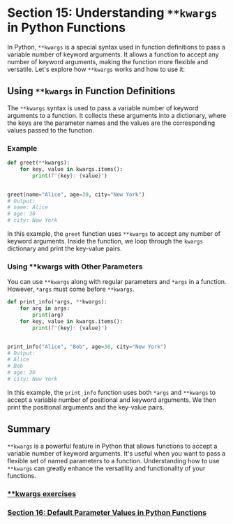 # Section 15: Understanding `**kwargs` in Python Functions

In Python, `**kwargs` is a special syntax used in function definitions to pass a variable number of keyword arguments.
It allows a function to accept any number of keyword arguments, making the function more flexible and versatile. Let's
explore how `**kwargs` works and how to use it:

## Using `**kwargs` in Function Definitions

The `**kwargs` syntax is used to pass a variable number of keyword arguments to a function. It collects these arguments
into a dictionary, where the keys are the parameter names and the values are the corresponding values passed to the
function.

### Example

```python
def greet(**kwargs):
    for key, value in kwargs.items():
        print(f"{key}: {value}")


greet(name="Alice", age=30, city="New York")
# Output:
# name: Alice
# age: 30
# city: New York
```

In this example, the `greet` function uses `**kwargs` to accept any number of keyword arguments. Inside the function, we
loop through the `kwargs` dictionary and print the key-value pairs.

### Using **kwargs with Other Parameters

You can use `**kwargs` along with regular parameters and `*args` in a function. However, `*args` must come
before `**kwargs`.

```python
def print_info(*args, **kwargs):
    for arg in args:
        print(arg)
    for key, value in kwargs.items():
        print(f"{key}: {value}")


print_info("Alice", "Bob", age=30, city="New York")
# Output:
# Alice
# Bob
# age: 30
# city: New York
```

In this example, the `print_info` function uses both `*args` and `**kwargs` to accept a variable number of positional
and keyword arguments. We then print the positional arguments and the key-value pairs.

## Summary

`**kwargs` is a powerful feature in Python that allows functions to accept a variable number of keyword arguments. It's
useful when you want to pass a flexible set of named parameters to a function. Understanding how to use `**kwargs` can
greatly enhance the versatility and functionality of your functions.

### [**kwargs exercises][1]
### [Section 16: Default Parameter Values in Python Functions][2]


[1]: ../python_exercises/15_kwargs.py
[2]: ./16_default_parameter_values_in_functions.md

